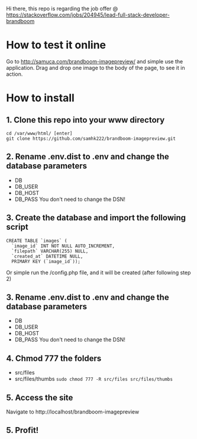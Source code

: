 Hi there, this repo is regarding the job offer @ https://stackoverflow.com/jobs/204945/lead-full-stack-developer-brandboom

# How to test it online
Go to http://samuca.com/brandboom-imagepreview/ and simple use the application. Drag and drop one image to the body of the page, to see it in action.

# How to install 

## 1. Clone this repo into your www directory
```
cd /var/www/html/ [enter]
git clone https://github.com/samhk222/brandboom-imagepreview.git
```
## 2. Rename .env.dist to .env and change the database parameters
- DB
- DB_USER
- DB_HOST
- DB_PASS
You don't need to change the DSN!

## 3. Create the database and import the following script

```
CREATE TABLE `images` (
  `image_id` INT NOT NULL AUTO_INCREMENT,
  `filepath` VARCHAR(255) NULL,
  `created_at` DATETIME NULL,
  PRIMARY KEY (`image_id`));
```

Or simple run the /config.php file, and it will be created (after following step 2)

## 3. Rename .env.dist to .env and change the database parameters
- DB
- DB_USER
- DB_HOST
- DB_PASS
You don't need to change the DSN!

## 4. Chmod 777 the folders
- src/files
- src/files/thumbs
`sudo chmod 777 -R src/files src/files/thumbs`

## 5. Access the site
Navigate to http://localhost/brandboom-imagepreview

## 5. Profit!